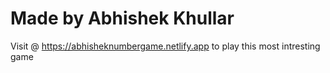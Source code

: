 # Made by Abhishek Khullar
Visit @ https://abhisheknumbergame.netlify.app to play this most intresting game 

